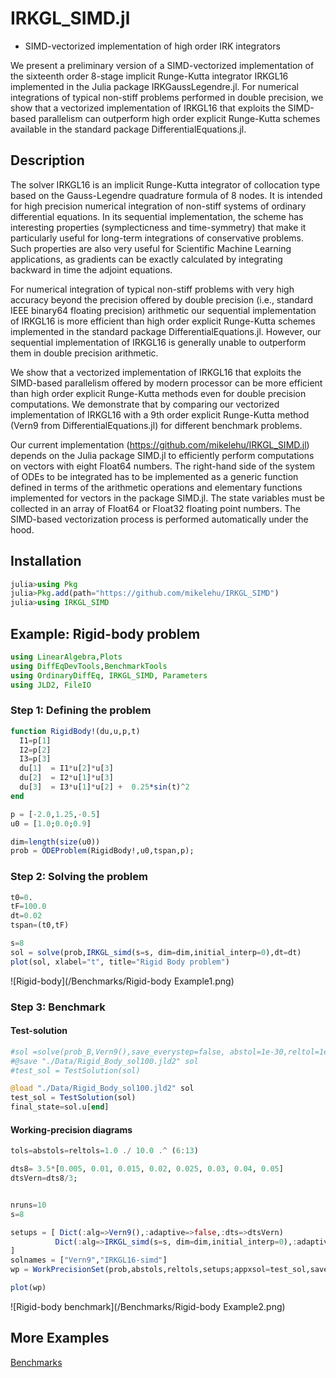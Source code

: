 # IRKGL_SIMD.jl

- SIMD-vectorized implementation of high order IRK integrators

We present a preliminary version of a SIMD-vectorized implementation of the sixteenth order 8-stage implicit Runge-Kutta integrator  IRKGL16 implemented in the Julia package IRKGaussLegendre.jl. For numerical integrations of typical non-stiff problems performed in double precision, we show that a vectorized implementation of IRKGL16 that exploits the SIMD-based parallelism can outperform high order explicit Runge-Kutta schemes available in the standard package DifferentialEquations.jl.


## Description


The solver IRKGL16 is an implicit Runge-Kutta integrator of collocation type based on the Gauss-Legendre quadrature formula of 8 nodes. It is intended for high precision numerical integration of non-stiff systems of ordinary differential equations. In its sequential implementation, the scheme has interesting properties (symplecticness and time-symmetry) that make it particularly useful for long-term integrations of conservative problems. Such properties are also very useful for Scientific Machine Learning applications, as gradients can be exactly calculated by  integrating backward in time the adjoint equations.

For numerical integration of typical non-stiff problems with very high accuracy beyond the precision offered by double precision (i.e., standard IEEE binary64 floating precision) arithmetic our sequential implementation of IRKGL16 is more efficient than high order explicit Runge-Kutta schemes implemented in the standard package DifferentialEquations.jl. However,  our sequential implementation of IRKGL16 is generally unable to outperform them in double precision arithmetic.

We show that a vectorized implementation of IRKGL16 that exploits the SIMD-based parallelism offered by modern processor can be more efficient than high order explicit Runge-Kutta methods even for double precision computations. We demonstrate that by comparing our vectorized implementation of IRKGL16 with a 9th order explicit Runge-Kutta method (Vern9 from DifferentialEquations.jl) for different benchmark problems.

Our current implementation (https://github.com/mikelehu/IRKGL_SIMD.jl) depends on the Julia package SIMD.jl to efficiently perform computations on vectors with eight Float64 numbers. The right-hand side of the system of ODEs to be integrated has to be implemented as a generic function defined in terms of the arithmetic operations and elementary functions implemented for vectors in the package SIMD.jl. The state variables must be collected in an array of Float64 or Float32 floating point numbers. The SIMD-based vectorization process is performed automatically under the hood.


## Installation

```julia
julia>using Pkg
julia>Pkg.add(path="https://github.com/mikelehu/IRKGL_SIMD")
julia>using IRKGL_SIMD
```

## Example: Rigid-body problem

```julia
using LinearAlgebra,Plots
using DiffEqDevTools,BenchmarkTools
using OrdinaryDiffEq, IRKGL_SIMD, Parameters
using JLD2, FileIO
```

### Step 1: Defining the problem

```julia
function RigidBody!(du,u,p,t)
  I1=p[1]
  I2=p[2]
  I3=p[3]      
  du[1]  = I1*u[2]*u[3]
  du[2]  = I2*u[1]*u[3]
  du[3]  = I3*u[1]*u[2] +  0.25*sin(t)^2
end

p = [-2.0,1.25,-0.5]
u0 = [1.0;0.0;0.9]

dim=length(size(u0))
prob = ODEProblem(RigidBody!,u0,tspan,p);
```

### Step 2: Solving the problem

```julia
t0=0.
tF=100.0
dt=0.02
tspan=(t0,tF)

s=8
sol = solve(prob,IRKGL_simd(s=s, dim=dim,initial_interp=0),dt=dt)
plot(sol, xlabel="t", title="Rigid Body problem")
```

![Rigid-body](/Benchmarks/Rigid-body Example1.png)


### Step 3: Benchmark

#### Test-solution

```julia
#sol =solve(prob_B,Vern9(),save_everystep=false, abstol=1e-30,reltol=1e-30)
#@save "./Data/Rigid_Body_sol100.jld2" sol
#test_sol = TestSolution(sol)

@load "./Data/Rigid_Body_sol100.jld2" sol
test_sol = TestSolution(sol)
final_state=sol.u[end]
```

#### Working-precision diagrams

```julia
tols=abstols=reltols=1.0 ./ 10.0 .^ (6:13)

dts8= 3.5*[0.005, 0.01, 0.015, 0.02, 0.025, 0.03, 0.04, 0.05]
dtsVern=dts8/3;


nruns=10
s=8

setups = [ Dict(:alg=>Vern9(),:adaptive=>false,:dts=>dtsVern)
          Dict(:alg=>IRKGL_simd(s=s, dim=dim,initial_interp=0),:adaptive=>false,:dts=>dts8)
]
solnames = ["Vern9","IRKGL16-simd"]
wp = WorkPrecisionSet(prob,abstols,reltols,setups;appxsol=test_sol,save_everystep=false,numruns=nruns,names=solnames);

plot(wp)
```
![Rigid-body benchmark](/Benchmarks/Rigid-body Example2.png)


## More Examples

[Benchmarks](https://github.com/mikelehu/IRKGL_SIMD.jl/Benchmarks)
